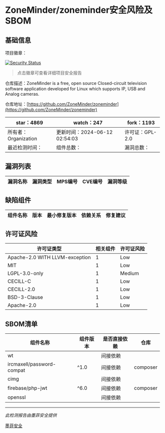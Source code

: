 # ZoneMinder/zoneminder安全风险及SBOM

## 基础信息

项目徽章：

[![Security Status](https://www.murphysec.com/platform3/v31/badge/1800604259160436736.svg)](https://www.murphysec.com/console/report/1696227962679812096/1800604259160436736)

> 点击徽章可查看详细项目安全报告

仓库描述：ZoneMinder is a free, open source Closed-circuit television software application developed for Linux which supports IP, USB and Analog cameras. 

仓库地址：[https://github.com/ZoneMinder/zoneminder](https://github.com/ZoneMinder/zoneminder)

| star：4869 | watch：247 | fork：1193 |
| ----------- | -------------- | ------------ |
| 所有者：Organization | 更新时间：2024-06-12 02:54:03 | 许可证：GPL-2.0 |
| 最近检测时间： | 组件总数： | 漏洞总数： |




## 漏洞列表

| 漏洞名称 | 漏洞类型 | MPS编号 | CVE编号 | 漏洞等级 |
| ------- | ------ | ------- | ------ | ----- |





## 缺陷组件

| 组件名称 | 版本 | 最小修复版本 | 依赖关系 | 修复建议 |
| -------- | ---- | ------------ | -------- | -------- |





## 许可证风险

| 许可证类型 | 相关组件 | 许可证风险 |
| ---------- | -------- | ---------- |
|Apache-2.0 WITH LLVM-exception|1|Low|
|MIT|1|Low|
|LGPL-3.0-only|1|Medium|
|CECILL-C|1|Low|
|CECILL-2.0|1|Low|
|BSD-3-Clause|1|Low|
|Apache-2.0|1|Low|




## SBOM清单

| 组件名称 | 组件版本 | 是否直接依赖 | 仓库 |
| -------- | -------- | ------------ | ---- |
|wt||间接依赖||
|ircmaxell/password-compat|^1.0|间接依赖|composer|
|cimg||间接依赖||
|firebase/php-jwt|^6.0|间接依赖|composer|
|openssl||间接依赖||


------

*此检测报告由墨菲安全提供*

[墨菲安全](www.murphysec.com)